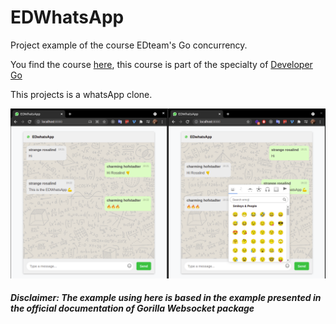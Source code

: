 # EDWhatsApp

Project example of the course EDteam's Go concurrency.

You find the course [here](https://ed.team/cursos/go), this course is part of the specialty of [Developer Go](https://ed.team/especialidades/go)

This projects is a whatsApp clone.

![EDWhatsApp](docs/Screenshot.png)

##### Disclaimer: _The example using here is based in the example presented in the official documentation of Gorilla Websocket package_
